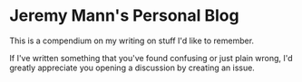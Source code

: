 # Jeremy Mann's Personal Blog 

This is a compendium on my writing on stuff I'd like to remember.

If I've written something that you've found confusing or just plain wrong, I'd greatly appreciate
you opening a discussion by creating an issue.
